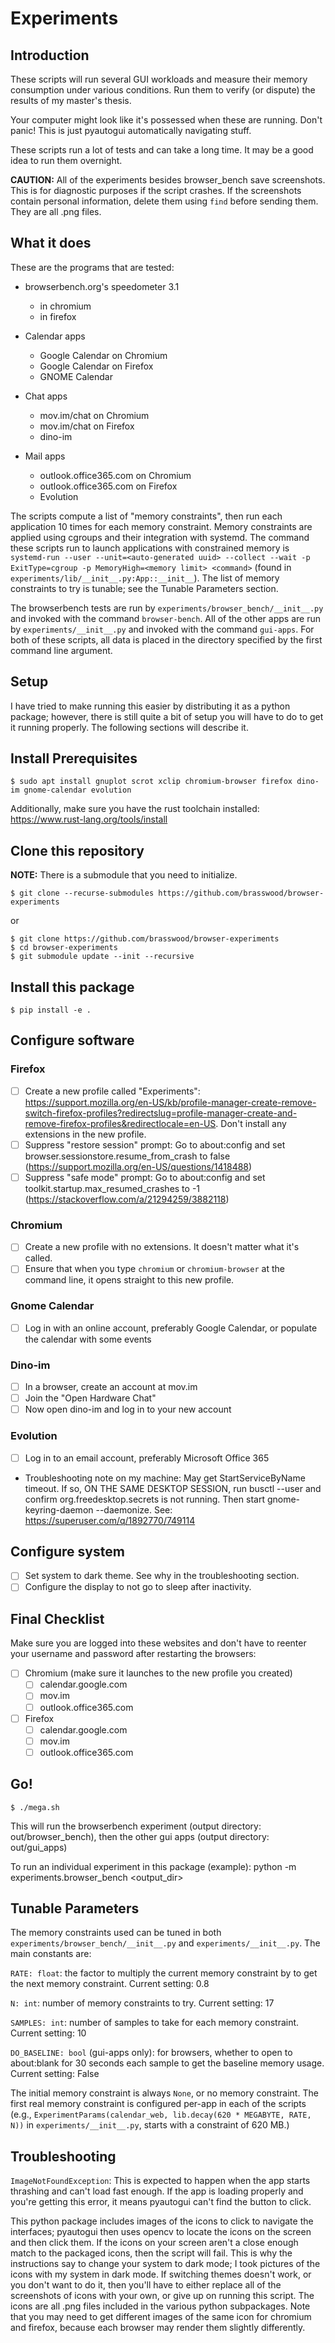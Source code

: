 # Experiments
## Introduction
These scripts will run several GUI workloads and measure their memory consumption under various conditions.
Run them to verify (or dispute) the results of my master's thesis.

Your computer might look like it's possessed when these are running. Don't panic! This is just pyautogui automatically navigating stuff.

These scripts run a lot of tests and can take a long time. It may be a good idea to run them overnight.

**CAUTION:** All of the experiments besides browser_bench save screenshots. This is for diagnostic purposes if the script crashes.
If the screenshots contain personal information, delete them using `find` before sending them. They are all .png files.

## What it does
These are the programs that are tested:

- browserbench.org's speedometer 3.1
  - in chromium
  - in firefox

- Calendar apps
  - Google Calendar on Chromium
  - Google Calendar on Firefox
  - GNOME Calendar

- Chat apps
  - mov.im/chat on Chromium
  - mov.im/chat on Firefox
  - dino-im

- Mail apps
  - outlook.office365.com on Chromium
  - outlook.office365.com on Firefox
  - Evolution

The scripts compute a list of "memory constraints", then run each application 10 times for each memory constraint.
Memory constraints are applied using cgroups and their integration with systemd. The command these scripts run to
launch applications with constrained memory is `systemd-run --user --unit=<auto-generated uuid> --collect --wait -p ExitType=cgroup -p MemoryHigh=<memory limit> <command>` (found in `experiments/lib/__init__.py:App::__init__`). The
list of memory constraints to try is tunable; see the Tunable Parameters section.

The browserbench tests are run by `experiments/browser_bench/__init__.py` and invoked with the command `browser-bench`.
All of the other apps are run by `experiments/__init__.py` and invoked with the command `gui-apps`. For both of these
scripts, all data is placed in the directory specified by the first command line argument.

## Setup
I have tried to make running this easier by distributing it as a python package; however, there is still quite a bit of setup you will have to do to get it running properly. The following sections will describe it.

## Install Prerequisites
```console
$ sudo apt install gnuplot scrot xclip chromium-browser firefox dino-im gnome-calendar evolution
```

Additionally, make sure you have the rust toolchain installed: https://www.rust-lang.org/tools/install

## Clone this repository
**NOTE:** There is a submodule that you need to initialize.
```console
$ git clone --recurse-submodules https://github.com/brasswood/browser-experiments
```
or
```console
$ git clone https://github.com/brasswood/browser-experiments
$ cd browser-experiments
$ git submodule update --init --recursive
```

## Install this package
```console
$ pip install -e .
```

## Configure software

### Firefox
- [ ] Create a new profile called "Experiments": https://support.mozilla.org/en-US/kb/profile-manager-create-remove-switch-firefox-profiles?redirectslug=profile-manager-create-and-remove-firefox-profiles&redirectlocale=en-US. Don't install any extensions in the new profile.
- [ ] Suppress "restore session" prompt: Go to about:config and set browser.sessionstore.resume_from_crash to false (https://support.mozilla.org/en-US/questions/1418488) 
- [ ] Suppress "safe mode" prompt: Go to about:config and set toolkit.startup.max_resumed_crashes to -1 (https://stackoverflow.com/a/21294259/3882118)

### Chromium
- [ ] Create a new profile with no extensions. It doesn't matter what it's called.
- [ ] Ensure that when you type `chromium` or `chromium-browser` at the command line, it opens straight to this new profile.

### Gnome Calendar
- [ ] Log in with an online account, preferably Google Calendar, or populate the calendar with some events

### Dino-im
- [ ] In a browser, create an account at mov.im
- [ ] Join the "Open Hardware Chat"
- [ ] Now open dino-im and log in to your new account

### Evolution
- [ ] Log in to an email account, preferably Microsoft Office 365
- Troubleshooting note on my machine: May get StartServiceByName timeout. If so, ON THE SAME DESKTOP SESSION, run busctl --user and confirm org.freedesktop.secrets is not running. Then start gnome-keyring-daemon --daemonize. See: https://superuser.com/q/1892770/749114

## Configure system
- [ ] Set system to dark theme. See why in the troubleshooting section.
- [ ] Configure the display to not go to sleep after inactivity.

## Final Checklist
Make sure you are logged into these websites and don't have to reenter your username and password after restarting the browsers:

- [ ] Chromium (make sure it launches to the new profile you created)
  - [ ] calendar.google.com
  - [ ] mov.im
  - [ ] outlook.office365.com

- [ ] Firefox
  - [ ] calendar.google.com
  - [ ] mov.im
  - [ ] outlook.office365.com

## Go!
```console
$ ./mega.sh
```

This will run the browserbench experiment (output directory: out/browser_bench), then the other
gui apps (output directory: out/gui_apps)

To run an individual experiment in this package (example): python -m experiments.browser_bench <output_dir>

## Tunable Parameters
The memory constraints used can be tuned in both `experiments/browser_bench/__init__.py` and
`experiments/__init__.py`. The main constants are:

`RATE: float`: the factor to multiply the current memory constraint by to get the next memory constraint. Current setting: 0.8

`N: int`: number of memory constraints to try. Current setting: 17

`SAMPLES: int`: number of samples to take for each memory constraint. Current setting: 10

`DO_BASELINE: bool` (gui-apps only): for browsers, whether to open to about:blank for 30 seconds each sample to get the baseline
memory usage. Current setting: False

The initial memory constraint is always `None`, or no memory constraint. The first real memory constraint
is configured per-app in each of the scripts (e.g., `ExperimentParams(calendar_web, lib.decay(620 * MEGABYTE, RATE, N))`
in `experiments/__init__.py`, starts with a constraint of 620 MB.)

## Troubleshooting

`ImageNotFoundException`: This is expected to happen when the app starts thrashing and can't load fast enough. If the app is loading properly and you're getting this error, it means pyautogui can't find the button to click.

This python package includes images of the icons to click to navigate the interfaces; pyautogui then uses opencv to locate the icons on the screen and then click them. If the icons on your screen aren't a close enough match to the packaged icons, then the script will fail. This is why the instructions say to change your system to dark mode; I took pictures of the icons with my system in dark mode. If switching themes doesn't work, or you don't want to do it, then you'll have to either replace all of the screenshots of icons with your own, or give up on running this script. The icons are all .png files included in the various python subpackages. Note that you may need to get different images of the same icon for chromium and firefox, because each browser may render them slightly differently.
